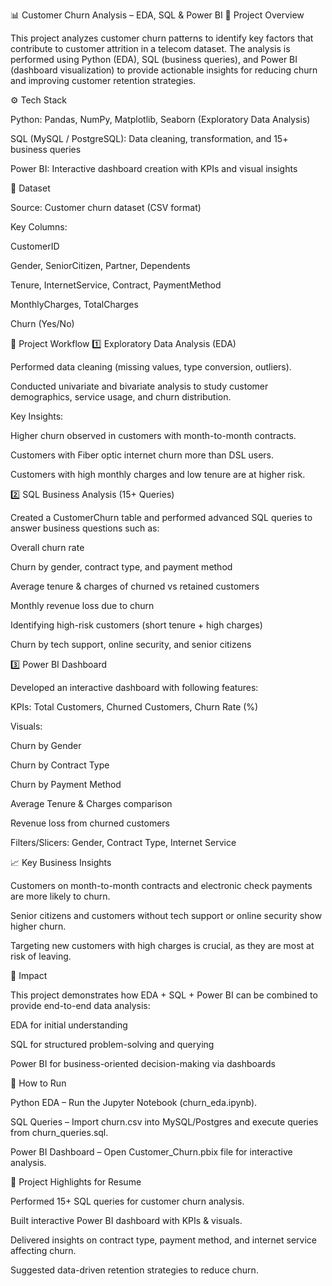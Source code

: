 📊 Customer Churn Analysis – EDA, SQL & Power BI
📌 Project Overview

This project analyzes customer churn patterns to identify key factors that contribute to customer attrition in a telecom dataset. The analysis is performed using Python (EDA), SQL (business queries), and Power BI (dashboard visualization) to provide actionable insights for reducing churn and improving customer retention strategies.

⚙️ Tech Stack

Python: Pandas, NumPy, Matplotlib, Seaborn (Exploratory Data Analysis)

SQL (MySQL / PostgreSQL): Data cleaning, transformation, and 15+ business queries

Power BI: Interactive dashboard creation with KPIs and visual insights

📂 Dataset

Source: Customer churn dataset (CSV format)

Key Columns:

CustomerID

Gender, SeniorCitizen, Partner, Dependents

Tenure, InternetService, Contract, PaymentMethod

MonthlyCharges, TotalCharges

Churn (Yes/No)

🔎 Project Workflow
1️⃣ Exploratory Data Analysis (EDA)

Performed data cleaning (missing values, type conversion, outliers).

Conducted univariate and bivariate analysis to study customer demographics, service usage, and churn distribution.

Key Insights:

Higher churn observed in customers with month-to-month contracts.

Customers with Fiber optic internet churn more than DSL users.

Customers with high monthly charges and low tenure are at higher risk.

2️⃣ SQL Business Analysis (15+ Queries)

Created a CustomerChurn table and performed advanced SQL queries to answer business questions such as:

Overall churn rate

Churn by gender, contract type, and payment method

Average tenure & charges of churned vs retained customers

Monthly revenue loss due to churn

Identifying high-risk customers (short tenure + high charges)

Churn by tech support, online security, and senior citizens

3️⃣ Power BI Dashboard

Developed an interactive dashboard with following features:

KPIs: Total Customers, Churned Customers, Churn Rate (%)

Visuals:

Churn by Gender

Churn by Contract Type

Churn by Payment Method

Average Tenure & Charges comparison

Revenue loss from churned customers

Filters/Slicers: Gender, Contract Type, Internet Service

📈 Key Business Insights

Customers on month-to-month contracts and electronic check payments are more likely to churn.

Senior citizens and customers without tech support or online security show higher churn.

Targeting new customers with high charges is crucial, as they are most at risk of leaving.

🚀 Impact

This project demonstrates how EDA + SQL + Power BI can be combined to provide end-to-end data analysis:

EDA for initial understanding

SQL for structured problem-solving and querying

Power BI for business-oriented decision-making via dashboards

📌 How to Run

Python EDA – Run the Jupyter Notebook (churn_eda.ipynb).

SQL Queries – Import churn.csv into MySQL/Postgres and execute queries from churn_queries.sql.

Power BI Dashboard – Open Customer_Churn.pbix file for interactive analysis.

📜 Project Highlights for Resume

Performed 15+ SQL queries for customer churn analysis.

Built interactive Power BI dashboard with KPIs & visuals.

Delivered insights on contract type, payment method, and internet service affecting churn.

Suggested data-driven retention strategies to reduce churn.
